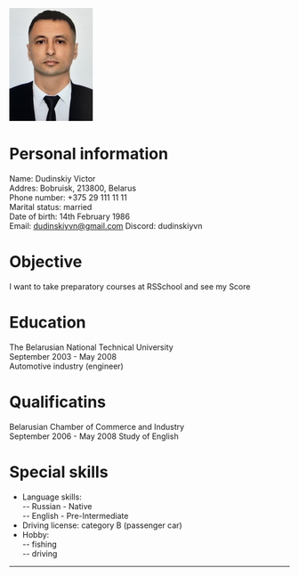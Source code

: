 ![foto](foto.jpg)  
# Personal information  
Name: Dudinskiy Victor  
Addres: Bobruisk, 213800, Belarus  
Phone number: +375 29 111 11 11  
Marital status: married  
Date of birth: 14th February 1986  
Email: dudinskiyvn@gmail.com
Discord: dudinskiyvn  

# Objective  
I want to take preparatory courses at RSSchool and see my Score  

# Education  
The Belarusian National Technical University  
September 2003 - May 2008  
Automotive industry (engineer)  

# Qualificatins  
Belarusian Chamber of Commerce and Industry  
September 2006 - May 2008 
Study of English  

# Special skills  
- Language skills:  
-- Russian - Native  
-- English - Pre-Intermediate  
- Driving license: category B (passenger car)  
- Hobby:  
-- fishing  
-- driving  
---